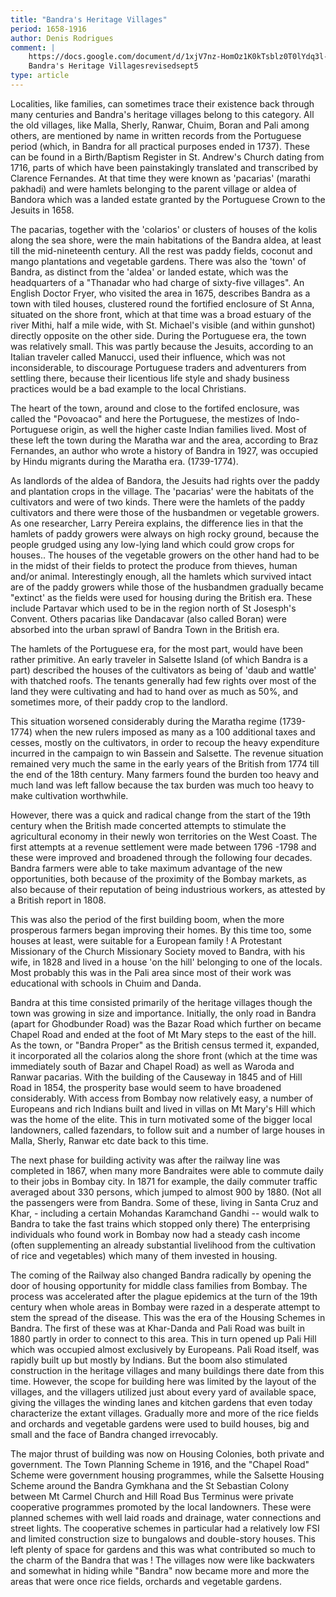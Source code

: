```yaml
---
title: "Bandra's Heritage Villages"
period: 1658-1916
author: Denis Rodrigues
comment: |
    https://docs.google.com/document/d/1xjV7nz-HomOz1K0kTsblz0T0lYdq3l-V/
    Bandra's Heritage Villagesrevisedsept5
type: article
---
```


Localities, like families, can sometimes trace their existence back through many
centuries and Bandra's heritage villages belong to this category. All the old
villages, like Malla, Sherly, Ranwar, Chuim, Boran and Pali among others, are
mentioned by name in written records from the Portuguese period (which, in
Bandra for all practical purposes ended in 1737). These can be found in a
Birth/Baptism Register in St. Andrew's Church dating from 1716, parts of which
have been painstakingly translated and transcribed by Clarence Fernandes. At
that time they were known as 'pacarias' (marathi pakhadi) and were hamlets
belonging to the parent village or aldea of Bandora which was a landed estate
granted by the Portuguese Crown to the Jesuits in 1658.

The pacarias, together with the 'colarios' or clusters of houses of the kolis
along the sea shore, were the main habitations of the Bandra aldea, at least
till the mid-nineteenth century. All the rest was paddy fields, coconut and
mango plantations and vegetable gardens. There was also the 'town' of Bandra, as
distinct from the 'aldea' or landed estate, which was the headquarters of a
"Thanadar who had charge of sixty-five villages". An English Doctor Fryer, who
visited the area in 1675, describes Bandra as a town with tiled houses,
clustered round the fortified enclosure of St Anna, situated on the shore front,
which at that time was a broad estuary of the river Mithi, half a mile wide,
with St. Michael's visible (and within gunshot) directly opposite on the other
side. During the Portuguese era, the town was relatively small. This was partly
because the Jesuits, according to an Italian traveler called Manucci, used their
influence, which was not inconsiderable, to discourage Portuguese traders and
adventurers from settling there, because their licentious life style and shady
business practices would be a bad example to the local Christians.

The heart of the town, around and close to the fortifed enclosure, was called
the "Povoacao" and here the Portuguese, the mestizes of Indo-Portuguese origin,
as well the higher caste Indian families lived. Most of these left the town
during the Maratha war and the area, according to Braz Fernandes, an author who
wrote a history of Bandra in 1927, was occupied by Hindu migrants during the
Maratha era. (1739-1774).

As landlords of the aldea of Bandora, the Jesuits had rights over the paddy and
plantation crops in the village. The 'pacarias' were the habitats of the
cultivators and were of two kinds. There were the hamlets of the paddy
cultivators and there were those of the husbandmen or vegetable growers. As one
researcher, Larry Pereira explains, the difference lies in that the hamlets of
paddy growers were always on high rocky ground, because the people grudged using
any low-lying land which could grow crops for houses.. The houses of the
vegetable growers on the other hand had to be in the midst of their fields to
protect the produce from thieves, human and/or animal. Interestingly enough, all
the hamlets which survived intact are of the paddy growers while those of the
husbandmen gradually became "extinct' as the fields were used for housing during
the British era. These include Partavar which used to be in the region north of
St Josesph's Convent. Others pacarias like Dandacavar (also called Boran) were
absorbed into the urban sprawl of Bandra Town in the British era.

The hamlets of the Portuguese era, for the most part, would have been rather
primitive. An early traveler in Salsette Island (of which Bandra is a part)
described the houses of the cultivators as being of 'daub and wattle' with
thatched roofs. The tenants generally had few rights over most of the land they
were cultivating and had to hand over as much as 50%, and sometimes more, of
their paddy crop to the landlord.

This situation worsened considerably during the Maratha regime (1739-1774) when
the new rulers imposed as many as a 100 additional taxes and cesses, mostly on
the cultivators, in order to recoup the heavy expenditure incurred in the
campaign to win Bassein and Salsette. The revenue situation remained very much
the same in the early years of the British from 1774 till the end of the 18th
century. Many farmers found the burden too heavy and much land was left fallow
because the tax burden was much too heavy to make cultivation worthwhile.

However, there was a quick and radical change from the start of the 19th century
when the British made concerted attempts to stimulate the agricultural economy
in their newly won territories on the West Coast. The first attempts at a
revenue settlement were made between 1796 -1798 and these were improved and
broadened through the following four decades. Bandra farmers were able to take
maximum advantage of the new opportunities, both because of the proximity of the
Bombay markets, as also because of their reputation of being industrious
workers, as attested by a British report in 1808.

This was also the period of the first building boom, when the more prosperous
farmers began improving their homes. By this time too, some houses at least,
were suitable for a European family ! A Protestant Missionary of the Church
Missionary Society moved to Bandra, with his wife, in 1828 and lived in a house
'on the hill' belonging to one of the locals. Most probably this was in the Pali
area since most of their work was educational with schools in Chuim and Danda.

Bandra at this time consisted primarily of the heritage villages though the town
was growing in size and importance. Initially, the only road in Bandra (apart
for Ghodbunder Road) was the Bazar Road which further on became Chapel Road and
ended at the foot of Mt Mary steps to the east of the hill. As the town, or
"Bandra Proper" as the British census termed it, expanded, it incorporated all
the colarios along the shore front (which at the time was immediately south of
Bazar and Chapel Road) as well as Waroda and Ranwar pacarias. With the building
of the Causeway in 1845 and of Hill Road in 1854, the prosperity base would seem
to have broadened considerably. With access from Bombay now relatively easy, a
number of Europeans and rich Indians built and lived in villas on Mt Mary's Hill
which was the home of the elite. This in turn motivated some of the bigger local
landowners, called fazendars, to follow suit and a number of large houses in
Malla, Sherly, Ranwar etc date back to this time.

The next phase for building activity was after the railway line was completed in
1867, when many more Bandraites were able to commute daily to their jobs in
Bombay city. In 1871 for example, the daily commuter traffic averaged about 330
persons, which jumped to almost 900 by 1880. (Not all the passengers were from
Bandra. Some of these, living in Santa Cruz and Khar, - including a certain
Mohandas Karamchand Gandhi -- would walk to Bandra to take the fast trains which
stopped only there) The enterprising individuals who found work in Bombay now
had a steady cash income (often supplementing an already substantial livelihood
from the cultivation of rice and vegetables) which many of them invested in
housing.

The coming of the Railway also changed Bandra radically by opening the door of
housing opportunity for middle class families from Bombay. The process was
accelerated after the plague epidemics at the turn of the 19th century when
whole areas in Bombay were razed in a desperate attempt to stem the spread of
the disease. This was the era of the Housing Schemes in Bandra. The first of
these was at Khar-Danda and Pali Road was built in 1880 partly in order to
connect to this area. This in turn opened up Pali Hill which was occupied almost
exclusively by Europeans. Pali Road itself, was rapidly built up but mostly by
Indians. But the boom also stimulated construction in the heritage villages and
many buildings there date from this time. However, the scope for building here
was limited by the layout of the villages, and the villagers utilized just about
every yard of available space, giving the villages the winding lanes and kitchen
gardens that even today characterize the extant villages. Gradually more and
more of the rice fields and orchards and vegetable gardens were used to build
houses, big and small and the face of Bandra changed irrevocably.

The major thrust of building was now on Housing Colonies, both private and
government. The Town Planning Scheme in 1916, and the "Chapel Road" Scheme were
government housing programmes, while the Salsette Housing Scheme around the
Bandra Gymkhana and the St Sebastian Colony between Mt Carmel Church and Hill
Road Bus Terminus were private cooperative programmes promoted by the local
landowners. These were planned schemes with well laid roads and drainage, water
connections and street lights. The cooperative schemes in particular had a
relatively low FSI and limited construction size to bungalows and double-story
houses. This left plenty of space for gardens and this was what contributed so
much to the charm of the Bandra that was ! The villages now were like backwaters
and somewhat in hiding while "Bandra" now became more and more the areas that
were once rice fields, orchards and vegetable gardens.
